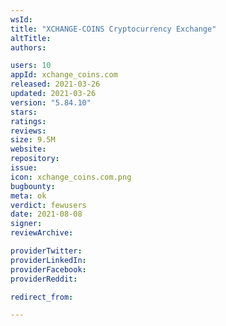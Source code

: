 ```yaml
---
wsId: 
title: "XCHANGE-COINS Cryptocurrency Exchange"
altTitle: 
authors:

users: 10
appId: xchange_coins.com
released: 2021-03-26
updated: 2021-03-26
version: "5.84.10"
stars: 
ratings: 
reviews: 
size: 9.5M
website: 
repository: 
issue: 
icon: xchange_coins.com.png
bugbounty: 
meta: ok
verdict: fewusers
date: 2021-08-08
signer: 
reviewArchive:

providerTwitter: 
providerLinkedIn: 
providerFacebook: 
providerReddit: 

redirect_from:

---
```


